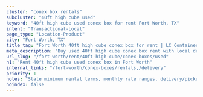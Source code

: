 ```yaml
---
cluster: "conex box rentals"
subcluster: "40ft high cube used"
keyword: "40ft high cube used conex box for rent Fort Worth, TX"
intent: "Transactional-Local"
page_type: "Location-Product"
city: "Fort Worth, TX"
title_tag: "Fort Worth 40ft high cube conex box for rent | LC Container"
meta_description: "Buy used 40ft high cube conex box rent with local delivery in Fort Worth, TX. LC Container — local Since 2003. Request a fast quote today."
url_slug: "/fort-worth/rent/40ft-high-cube/conex-boxes/used"
h1: "Rent 40ft high cube used conex box in Fort Worth"
internal_links: "/fort-worth/conex-boxes/rentals,/delivery"
priority: 1
notes: "State minimum rental terms, monthly rate ranges, delivery/pickup fees, service area."
noindex: false
---
```


<!-- TODO: Add unique city/inventory copy, images, and internal links here. -->
